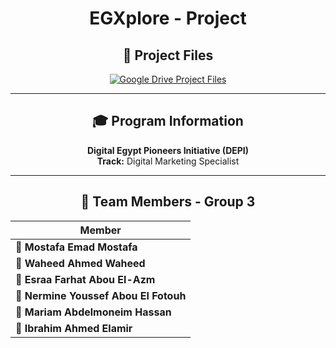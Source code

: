 <h1 align="center">EGXplore - Project</h1>

<div align="center">
  
## 📁 Project Files

<a href="https://drive.google.com/drive/folders/1pA1FIkaMfj7U_FDj29r_OTj5N9Kad12g?usp=drive_link">
  <img src="https://img.shields.io/badge/📂_Google_Drive-Access_Project_Files-4285F4?style=for-the-badge&logo=googledrive&logoColor=white" alt="Google Drive Project Files" />
</a>

---

## 🎓 Program Information
**Digital Egypt Pioneers Initiative (DEPI)**  
**Track:** Digital Marketing Specialist

---

## 👥 Team Members - Group 3

| Member |
|--------|
| 🎯 **Mostafa Emad Mostafa** |
| 🎯 **Waheed Ahmed Waheed** |
| 🎯 **Esraa Farhat Abou El-Azm** |
| 🎯 **Nermine Youssef Abou El Fotouh** |
| 🎯 **Mariam Abdelmoneim Hassan** |
| 🎯 **Ibrahim Ahmed Elamir** |

</div>
